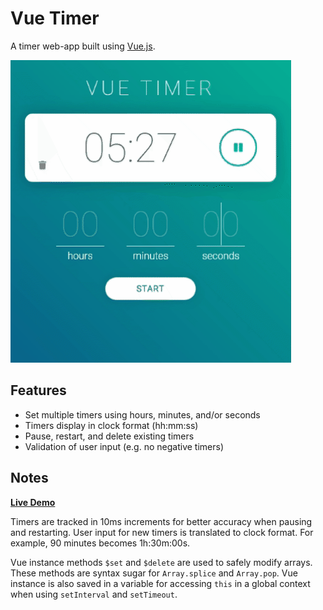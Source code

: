 # Vue Timer

A timer web-app built using [Vue.js](https://vuejs.org/).

![Image](demo.gif)

## Features

- Set multiple timers using hours, minutes, and/or seconds
- Timers display in clock format (hh:mm:ss)
- Pause, restart, and delete existing timers
- Validation of user input (e.g. no negative timers)

## Notes

**[Live Demo](https://vuetimer.martin-gv.com)**

Timers are tracked in 10ms increments for better accuracy when pausing and restarting. User input for new timers is translated to clock format. For example, 90 minutes becomes 1h:30m:00s.

Vue instance methods `$set` and `$delete` are used to safely modify arrays. These methods are syntax sugar for `Array.splice` and `Array.pop`. Vue instance is also saved in a variable for accessing `this` in a global context when using `setInterval` and `setTimeout`.
